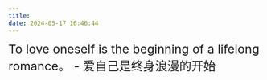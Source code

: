 ```yaml
---
title:
date: 2024-05-17 16:46:44
---
```



<font size=5>To love oneself is the beginning of a lifelong romance。
                                                           - 爱自己是终身浪漫的开始</font>